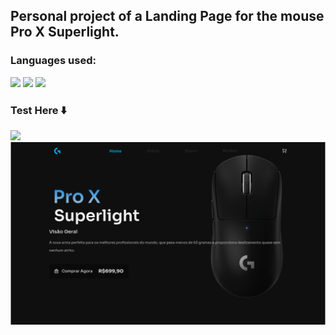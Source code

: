 ## Personal project of a Landing Page for the mouse Pro X Superlight.
### Languages ​​used:
<img src="https://img.shields.io/badge/HTML5-E34F26?style=for-the-badge&logo=html5&logoColor=white"/> <img src="https://img.shields.io/badge/JavaScript-F7DF1E?style=for-the-badge&logo=JavaScript&logoColor=white"/> <img src="https://img.shields.io/badge/CSS3-1572B6?style=for-the-badge&logo=css3&logoColor=white"/> 

### Test Here ⬇️
[<img src="https://img.shields.io/badge/Vercel-000000?style=for-the-badge&logo=vercel&logoColor=white" />](https://landing-page-gpro-x.vercel.app/)
[<img src="assets/img/readme-preview-fix.png" />](https://landing-page-gpro-x.vercel.app/)
